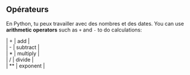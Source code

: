 <h2 class="c-project-heading--explainer">Opérateurs</h2>

En Python, tu peux travailler avec des nombres et des dates. You can use **arithmetic operators** such as `+` and `-`  to do calculations:

\| + | add |  
\| - | subtract |  
\| \* | multiply |  
\| / | divide |  
\| \*\* | exponent |


